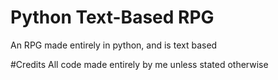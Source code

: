# Python Text-Based RPG
An RPG made entirely in python, and is text based

#Credits
All code made entirely by me unless stated otherwise
